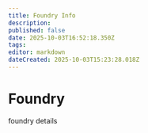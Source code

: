 ```yaml
---
title: Foundry Info
description: 
published: false
date: 2025-10-03T16:52:18.350Z
tags: 
editor: markdown
dateCreated: 2025-10-03T15:23:28.018Z
---
```


# Foundry
foundry details